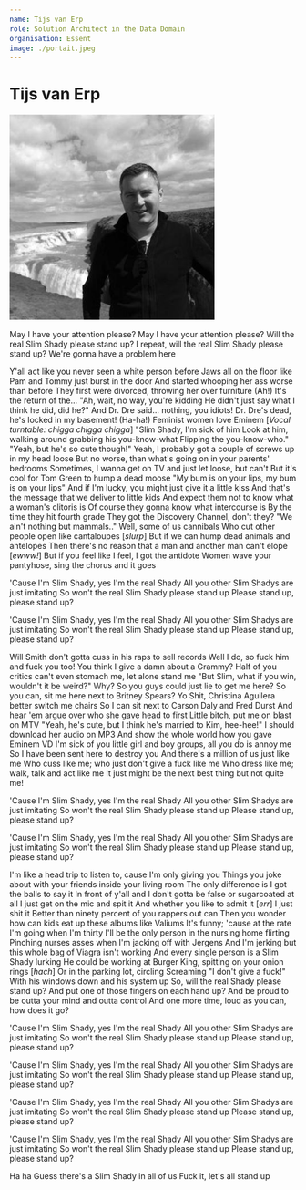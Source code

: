 ```yaml
---
name: Tijs van Erp
role: Solution Architect in the Data Domain
organisation: Essent
image: ./portait.jpeg
---
```


# Tijs van Erp

![tijs](./portait.jpeg)

May I have your attention please?
May I have your attention please?
Will the real Slim Shady please stand up?
I repeat, will the real Slim Shady please stand up?
We're gonna have a problem here

Y'all act like you never seen a white person before
Jaws all on the floor like Pam and Tommy just burst in the door
And started whooping her ass worse than before
They first were divorced, throwing her over furniture (Ah!)
It's the return of the... "Ah, wait, no way, you're kidding
He didn't just say what I think he did, did he?"
And Dr. Dre said... nothing, you idiots!
Dr. Dre's dead, he's locked in my basement! (Ha-ha!)
Feminist women love Eminem
[*Vocal turntable: chigga chigga chigga*]
"Slim Shady, I'm sick of him
Look at him, walking around grabbing his you-know-what
Flipping the you-know-who." "Yeah, but he's so cute though!"
Yeah, I probably got a couple of screws up in my head loose
But no worse, than what's going on in your parents' bedrooms
Sometimes, I wanna get on TV and just let loose, but can't
But it's cool for Tom Green to hump a dead moose
"My bum is on your lips, my bum is on your lips"
And if I'm lucky, you might just give it a little kiss
And that's the message that we deliver to little kids
And expect them not to know what a woman's clitoris is
Of course they gonna know what intercourse is
By the time they hit fourth grade
They got the Discovery Channel, don't they?
"We ain't nothing but mammals.." Well, some of us cannibals
Who cut other people open like cantaloupes [*slurp*]
But if we can hump dead animals and antelopes
Then there's no reason that a man and another man can't elope
[*ewww!*] But if you feel like I feel, I got the antidote
Women wave your pantyhose, sing the chorus and it goes

'Cause I'm Slim Shady, yes I'm the real Shady
All you other Slim Shadys are just imitating
So won't the real Slim Shady please stand up
Please stand up, please stand up?

'Cause I'm Slim Shady, yes I'm the real Shady
All you other Slim Shadys are just imitating
So won't the real Slim Shady please stand up
Please stand up, please stand up?

Will Smith don't gotta cuss in his raps to sell records
Well I do, so fuck him and fuck you too!
You think I give a damn about a Grammy?
Half of you critics can't even stomach me, let alone stand me
"But Slim, what if you win, wouldn't it be weird?"
Why? So you guys could just lie to get me here?
So you can, sit me here next to Britney Spears?
Yo Shit, Christina Aguilera better switch me chairs
So I can sit next to Carson Daly and Fred Durst
And hear 'em argue over who she gave head to first
Little bitch, put me on blast on MTV
"Yeah, he's cute, but I think he's married to Kim, hee-hee!"
I should download her audio on MP3
And show the whole world how you gave Eminem VD
I'm sick of you little girl and boy groups, all you do is annoy me
So I have been sent here to destroy you
And there's a million of us just like me
Who cuss like me; who just don't give a fuck like me
Who dress like me; walk, talk and act like me
It just might be the next best thing but not quite me!

'Cause I'm Slim Shady, yes I'm the real Shady
All you other Slim Shadys are just imitating
So won't the real Slim Shady please stand up
Please stand up, please stand up?

'Cause I'm Slim Shady, yes I'm the real Shady
All you other Slim Shadys are just imitating
So won't the real Slim Shady please stand up
Please stand up, please stand up?

I'm like a head trip to listen to, cause I'm only giving you
Things you joke about with your friends inside your living room
The only difference is I got the balls to say it
In front of y'all and I don't gotta be false or sugarcoated at all
I just get on the mic and spit it
And whether you like to admit it [*err*] I just shit it
Better than ninety percent of you rappers out can
Then you wonder how can kids eat up these albums like Valiums
It's funny; 'cause at the rate I'm going when I'm thirty
I'll be the only person in the nursing home flirting
Pinching nurses asses when I'm jacking off with Jergens
And I'm jerking but this whole bag of Viagra isn't working
And every single person is a Slim Shady lurking
He could be working at Burger King, spitting on your onion rings
[*hach*] Or in the parking lot, circling
Screaming "I don't give a fuck!"
With his windows down and his system up
So, will the real Shady please stand up?
And put one of those fingers on each hand up?
And be proud to be outta your mind and outta control
And one more time, loud as you can, how does it go?

'Cause I'm Slim Shady, yes I'm the real Shady
All you other Slim Shadys are just imitating
So won't the real Slim Shady please stand up
Please stand up, please stand up?

'Cause I'm Slim Shady, yes I'm the real Shady
All you other Slim Shadys are just imitating
So won't the real Slim Shady please stand up
Please stand up, please stand up?

'Cause I'm Slim Shady, yes I'm the real Shady
All you other Slim Shadys are just imitating
So won't the real Slim Shady please stand up
Please stand up, please stand up?

'Cause I'm Slim Shady, yes I'm the real Shady
All you other Slim Shadys are just imitating
So won't the real Slim Shady please stand up
Please stand up, please stand up?

Ha ha
Guess there's a Slim Shady in all of us
Fuck it, let's all stand up
